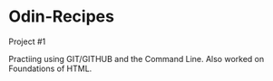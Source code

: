 # Odin-Recipes
Project #1

Practiing using GIT/GITHUB and the Command Line. Also worked on Foundations of HTML.
